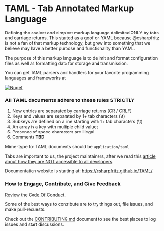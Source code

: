 # TAML - Tab Annotated Markup Language

Defining the coolest and simplest markup language delimited ONLY by tabs and carriage returns.  This started as a goof on YAML because @csharpfritz is not a fan of that markup technology, but grew into something that we believe may have a better purpose and functionality than YAML.

The purpose of this markup language is to delimit and format configuration files as well as formatting data for storage and transmission.

You can get TAML parsers and handlers for your favorite programming languages and frameworks at:

[![Nuget](https://img.shields.io/nuget/v/TAML?color=%239146FF)](https://www.nuget.org/packages/TAML/)

### All TAML documents adhere to these rules STRICTLY

1. New entries are separated by carriage returns (CR / CRLF)
1. Keys and values are separated by 1+ tab characters (\t)
1. Subkeys are defined on a line starting with 1+ tab characters (\t)
1. An array is a key with multiple child values
1. Presence of space characters are illegal
1. Comments **TBD**

Mime-type for TAML documents should be `application/taml`

Tabs are important to us, the project maintainers, after we read this [article about how they are NOT accessible to all developers](https://www.reddit.com/r/javascript/comments/c8drjo/nobody_talks_about_the_real_reason_to_use_tabs/).

Documentation website is starting at:  https://csharpfritz.github.io/TAML/

### How to Engage, Contribute, and Give Feedback

Review the [Code Of Conduct](./CODE-OF-CONDUCT.md).

Some of the best ways to contribute are to try things out, file issues, and make pull-requests.

Check out the [CONTRIBUTING.md](./CONTRIBUTING.md) document to see the best places to log issues and start discussions.
